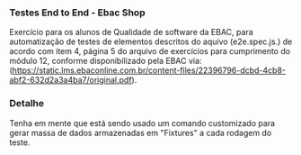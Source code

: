 ### Testes End to End - Ebac Shop
Exercício para os alunos de Qualidade de software da EBAC, para automatização de testes de elementos descritos do aquivo (e2e.spec.js.) de acordo com item 4, página 5 do arquivo de exercícios para cumprimento do módulo 12, conforme disponibilizado pela EBAC via: (https://static.lms.ebaconline.com.br/content-files/22396796-dcbd-4cb8-abf2-632d2a3a4ba7/original.pdf).


### Detalhe
Tenha em mente que está sendo usado um comando customizado para gerar massa de dados armazenadas em "Fixtures" a cada rodagem do teste.